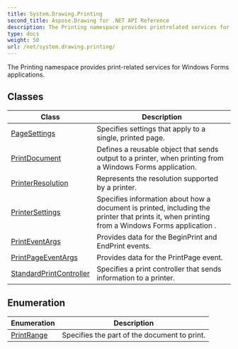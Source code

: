```yaml
---
title: System.Drawing.Printing
second_title: Aspose.Drawing for .NET API Reference
description: The Printing namespace provides printrelated services for Windows Forms applications
type: docs
weight: 50
url: /net/system.drawing.printing/
---
```

The Printing namespace provides print-related services for Windows Forms applications.

## Classes

| Class | Description |
| --- | --- |
| [PageSettings](./pagesettings/) | Specifies settings that apply to a single, printed page. |
| [PrintDocument](./printdocument/) | Defines a reusable object that sends output to a printer, when printing from a Windows Forms application. |
| [PrinterResolution](./printerresolution/) | Represents the resolution supported by a printer. |
| [PrinterSettings](./printersettings/) | Specifies information about how a document is printed, including the printer that prints it, when printing from a Windows Forms application . |
| [PrintEventArgs](./printeventargs/) | Provides data for the BeginPrint and EndPrint events. |
| [PrintPageEventArgs](./printpageeventargs/) | Provides data for the PrintPage event. |
| [StandardPrintController](./standardprintcontroller/) | Specifies a print controller that sends information to a printer. |
## Enumeration

| Enumeration | Description |
| --- | --- |
| [PrintRange](./printrange/) | Specifies the part of the document to print. |


